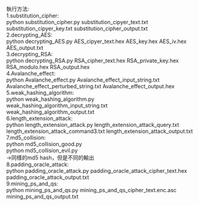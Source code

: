 執行方法: <br />
1.substitution_cipher: <br />
python substitution_cipher.py substitution_cipyer_text.txt substitution_cipyer_key.txt substitution_cipher_output.txt <br />
2.decrypting_AES: <br />
python decrypting_AES.py AES_cipyer_text.hex AES_key.hex AES_iv.hex AES_output.txt <br />
3.decrypting_RSA: <br />
python decrypting_RSA.py RSA_cipher_text.hex RSA_private_key.hex RSA_modulo.hex RSA_output.hex <br />
4.Avalanche_effect: <br />
python Avalanche_effect.py Avalanche_effect_input_string.txt Avalanche_effect_perturbed_string.txt Avalanche_effect_output.hex <br />
5.weak_hashing_algorithm: <br />
python weak_hashing_algorithm.py weak_hashing_algorithm_input_string.txt weak_hashing_algorithm_output.txt <br />
6.length_extension_attack: <br />
python length_extension_attack.py length_extension_attack_query.txt length_extension_attack_command3.txt length_extension_attack_output.txt <br />
7.md5_collision: <br />
python md5_collision_good.py <br />
python md5_collision_evil.py <br />
->同樣的md5 hash，但是不同的輸出 <br />
8.padding_oracle_attack: <br />
python padding_oracle_attack.py padding_oracle_attack_cipher_text.hex padding_oracle_attack_output.txt <br />
9.mining_ps_and_qs: <br />
python mining_ps_and_qs.py mining_ps_and_qs_cipher_text.enc.asc mining_ps_and_qs_output.txt
